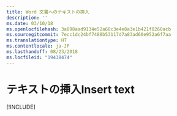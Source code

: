 ```yaml
---
title: Word 文書へのテキストの挿入
description: ''
ms.date: 03/10/18
ms.openlocfilehash: 3a898aad9134e52a68c3e4e8a3e1b421f0260acb
ms.sourcegitcommit: 7ecc1dc24bf7488b53117d7a83ad60e952a6f7aa
ms.translationtype: HT
ms.contentlocale: ja-JP
ms.lasthandoff: 08/23/2018
ms.locfileid: "19438474"
---
```

# <a name="insert-text"></a><span data-ttu-id="f7710-102">テキストの挿入</span><span class="sxs-lookup"><span data-stu-id="f7710-102">Insert text</span></span>

[!INCLUDE[](../includes/word-tutorial-insert-text.md)]